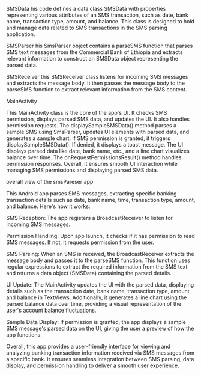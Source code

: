 SMSData
his code defines a data class SMSData with properties 
representing various attributes of an SMS transaction, such as date, 
bank name, transaction type, amount, and balance. This class is designed to hold and 
manage data related to SMS transactions in the SMS parsing application.

SMSParser
his SmsParser object contains a parseSMS function that parses SMS text messages from the Commercial Bank of Ethiopia and
extracts relevant information to construct an SMSData object representing the parsed data.


SMSReceiver
this SMSReceiver class listens for incoming SMS messages and extracts the message body. 
It then passes the message body to 
the parseSMS function to extract relevant information from the SMS content.

MainActivity

This MainActivity class is the core of the app's UI. 
It checks SMS permission, displays parsed SMS data, and updates the UI. 
It also handles permission requests. 
The displaySampleSMSData() method parses a sample SMS using SmsParser, updates UI elements with parsed data, and generates a sample chart. If SMS permission is granted, it triggers displaySampleSMSData(). 
If denied, it displays a toast message. 
The UI displays parsed data like date, bank name, etc.,
and a line chart visualizes balance over time. The onRequestPermissionsResult() method handles permission responses. 
Overall, it ensures smooth UI interaction while managing SMS permissions and displaying parsed SMS data.



overall view of the smsPareser app

This Android app parses SMS messages, extracting specific banking transaction details such as date, bank name, time, transaction type, amount, and balance. Here's how it works:

SMS Reception: The app registers a BroadcastReceiver to listen for incoming SMS messages.

Permission Handling: Upon app launch, it checks if it has permission to read SMS messages. If not, it requests permission from the user.

SMS Parsing: When an SMS is received, the BroadcastReceiver extracts the message body and passes it to the parseSMS function.
   This function uses regular expressions to extract the required information from the SMS text and returns a data object (SMSData) containing the parsed details.

UI Update: The MainActivity updates the UI with the parsed data, displaying details such as the transaction date, bank name, transaction type, amount, and balance in TextViews. 
  Additionally, it generates a line chart using the parsed balance data over time, providing a visual representation of the user's account balance fluctuations.

Sample Data Display: If permission is granted, the app displays a sample SMS message's parsed data on the UI, giving the user a preview of how the app functions.

Overall, this app provides a user-friendly interface for viewing and analyzing banking transaction information received via SMS messages from a specific bank. 
It ensures seamless integration between SMS parsing, data display, and permission handling to deliver a smooth user experience.
